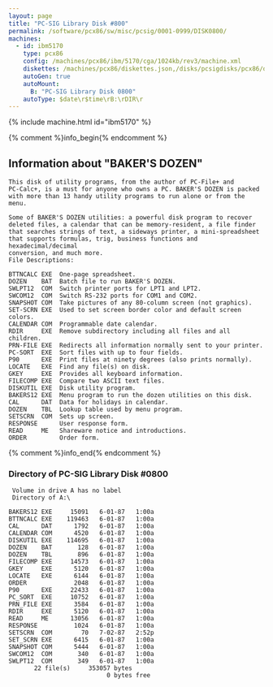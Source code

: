 ```yaml
---
layout: page
title: "PC-SIG Library Disk #800"
permalink: /software/pcx86/sw/misc/pcsig/0001-0999/DISK0800/
machines:
  - id: ibm5170
    type: pcx86
    config: /machines/pcx86/ibm/5170/cga/1024kb/rev3/machine.xml
    diskettes: /machines/pcx86/diskettes.json,/disks/pcsigdisks/pcx86/diskettes.json
    autoGen: true
    autoMount:
      B: "PC-SIG Library Disk 0800"
    autoType: $date\r$time\rB:\rDIR\r
---
```


{% include machine.html id="ibm5170" %}

{% comment %}info_begin{% endcomment %}

## Information about "BAKER'S DOZEN"

    This disk of utility programs, from the author of PC-File+ and
    PC-Calc+, is a must for anyone who owns a PC. BAKER'S DOZEN is packed
    with more than 13 handy utility programs to run alone or from the menu.
    
    Some of BAKER'S DOZEN utilities: a powerful disk program to recover
    deleted files, a calendar that can be memory-resident, a file finder
    that searches strings of text, a sideways printer, a mini-spreadsheet
    that supports formulas, trig, business functions and hexadecimal/decimal
    conversion, and much more.
    File Descriptions:
    
    BTTNCALC EXE  One-page spreadsheet.
    DOZEN    BAT  Batch file to run BAKER'S DOZEN.
    SWLPT12  COM  Switch printer ports for LPT1 and LPT2.
    SWCOM12  COM  Switch RS-232 ports for COM1 and COM2.
    SNAPSHOT COM  Take pictures of any 80-column screen (not graphics).
    SET-SCRN EXE  Used to set screen border color and default screen colors.
    CALENDAR COM  Programmable date calendar.
    RDIR     EXE  Remove subdirectory including all files and all children.
    PRN-FILE EXE  Redirects all information normally sent to your printer.
    PC-SORT  EXE  Sort files with up to four fields.
    P90      EXE  Print files at ninety degrees (also prints normally).
    LOCATE   EXE  Find any file(s) on disk.
    GKEY     EXE  Provides all keyboard information.
    FILECOMP EXE  Compare two ASCII text files.
    DISKUTIL EXE  Disk utility program.
    BAKERS12 EXE  Menu program to run the dozen utilities on this disk.
    CAL      DAT  Data for holidays in calendar.
    DOZEN    TBL  Lookup table used by menu program.
    SETSCRN  COM  Sets up screen.
    RESPONSE      User response form.
    READ     ME   Shareware notice and introductions.
    ORDER         Order form.
{% comment %}info_end{% endcomment %}


### Directory of PC-SIG Library Disk #0800

     Volume in drive A has no label
     Directory of A:\

    BAKERS12 EXE     15091   6-01-87   1:00a
    BTTNCALC EXE    119463   6-01-87   1:00a
    CAL      DAT      1792   6-01-87   1:00a
    CALENDAR COM      4520   6-01-87   1:00a
    DISKUTIL EXE    114695   6-01-87   1:00a
    DOZEN    BAT       128   6-01-87   1:00a
    DOZEN    TBL       896   6-01-87   1:00a
    FILECOMP EXE     14573   6-01-87   1:00a
    GKEY     EXE      5120   6-01-87   1:00a
    LOCATE   EXE      6144   6-01-87   1:00a
    ORDER             2048   6-01-87   1:00a
    P90      EXE     22433   6-01-87   1:00a
    PC_SORT  EXE     10752   6-01-87   1:00a
    PRN_FILE EXE      3584   6-01-87   1:00a
    RDIR     EXE      5120   6-01-87   1:00a
    READ     ME      13056   6-01-87   1:00a
    RESPONSE          1024   6-01-87   1:00a
    SETSCRN  COM        70   7-02-87   2:52p
    SET_SCRN EXE      6415   6-01-87   1:00a
    SNAPSHOT COM      5444   6-01-87   1:00a
    SWCOM12  COM       340   6-01-87   1:00a
    SWLPT12  COM       349   6-01-87   1:00a
           22 file(s)     353057 bytes
                               0 bytes free
